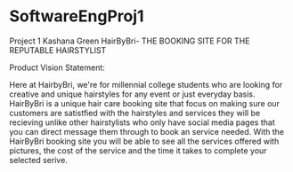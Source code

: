 # SoftwareEngProj1
Project 1 Kashana Green
 HairByBri- THE BOOKING SITE FOR THE REPUTABLE HAIRSTYLIST

Product Vision Statement:

Here at HairbyBri, we're for millennial college students who are looking for creative and unique hairstyles for any event or just everyday basis. 
HairByBri is a unique hair care booking site that focus on making sure our customers are satistfied with the hairstyles and services they will be recieving unlike other hairstylists
who only have social media pages that you can direct message them through to book an service needed.
With the HairByBri booking site you will be able to see all the services offered with pictures, the cost of the service and the time it takes to complete your selected serive.
